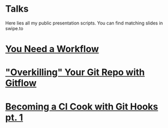 # Talks

Here lies all my public presentation scripts. You can find matching slides in swipe.to

# [You Need a Workflow](https://github.com/theonestep4/talks/blob/master/Getting%20Less%20Distracted%20with%20Productivity%20Tools.md)

# ["Overkilling" Your Git Repo with Gitflow](https://github.com/theonestep4/talks/blob/master/Overkilling%20Your%20Report%20with%20Git%20Flow.md)

# [Becoming a CI Cook with Git Hooks pt. 1](https://github.com/theonestep4/talks/blob/master/Git%20Hooks.md)
